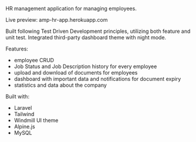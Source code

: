 HR management application for managing employees.

Live preview: amp-hr-app.herokuapp.com

Built following Test Driven Development principles, utilizing both feature and unit test. Integrated third-party dashboard theme with night mode.

Features:
- employee CRUD
- Job Status and Job Description history for every employee
- upload and download of documents for employees
- dashboard with important data and notifications for document expiry
- statistics and data about the company

Built with:
- Laravel
- Tailwind
- Windmill UI theme
- Alpine.js
- MySQL
